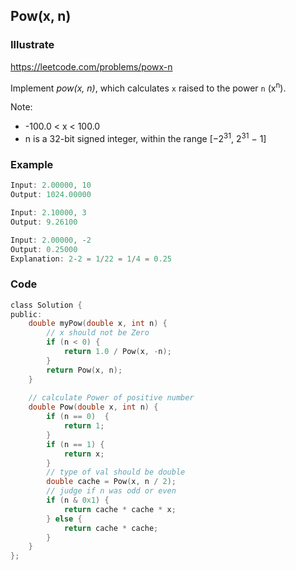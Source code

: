 ## Pow(x, n)
### Illustrate
<https://leetcode.com/problems/powx-n>

Implement _pow(x, n)_, which calculates `x` raised to the power `n` (x<sup>n</sup>).

Note:

* -100.0 < x < 100.0
* n is a 32-bit signed integer, within the range [−2<sup>31</sup>, 2<sup>31</sup> − 1]

### Example
```c
Input: 2.00000, 10
Output: 1024.00000

Input: 2.10000, 3
Output: 9.26100

Input: 2.00000, -2
Output: 0.25000
Explanation: 2-2 = 1/22 = 1/4 = 0.25
```

### Code
```c
class Solution {
public:
    double myPow(double x, int n) {
        // x should not be Zero
        if (n < 0) {
            return 1.0 / Pow(x, -n);
        }
        return Pow(x, n);
    }
    
    // calculate Power of positive number
    double Pow(double x, int n) {        
        if (n == 0)  {
            return 1;
        }
        if (n == 1) {
            return x;
        }
        // type of val should be double
        double cache = Pow(x, n / 2);
        // judge if n was odd or even
        if (n & 0x1) {
            return cache * cache * x;
        } else {
            return cache * cache;
        }
    }
};
```